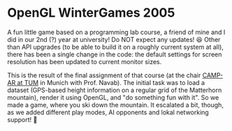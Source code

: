 # OpenGL WinterGames 2005
A fun little game based on a programming lab course, a friend of mine and I did in our 2nd (?) year at university! Do NOT expect any updates! 😆 Other than API upgrades (to be able to build it on a roughly current system at all), there has been a single change in the code: the default settings for screen resolution has been updated to current monitor sizes.

This is the result of the final assignment of that course (at the chair [CAMP-AR at TUM](https://www.in.tum.de/campar) in Munich with Prof. Navab). The initial task was to load a dataset (GPS-based height information on a regular grid of the Matterhorn mountain), render it using OpenGL, and "do something fun with it". So we made a game, where you ski down the mountain. It escalated a bit, though, as we added different play modes, AI opponents and lokal networking support! 🤣

